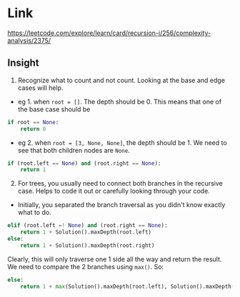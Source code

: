 # Link
https://leetcode.com/explore/learn/card/recursion-i/256/complexity-analysis/2375/

## Insight
1. Recognize what to count and not count. Looking at the base and edge cases will help.

- eg 1. when `root = []`. The depth should be 0. This means that one of the base case should be
```python
if root == None:
    return 0
```

- eg 2. when `root = [3, None, None]`, the depth should be 1. We need to see that both children nodes are `None`.
```python
if (root.left == None) and (root.right == None):
    return 1
```


2. For trees, you usually need to connect both branches in the recursive case. Helps to code it out or carefully looking through your code.

- Initially, you separated the branch traversal as you didn't know exactly what to do.
```python
elif (root.left =! None) and (root.right == None):
    return 1 + Solution().maxDepth(root.left)
else:
    return 1 + Solution().maxDepth(root.right)

```
Clearly, this will only traverse one 1 side all the way and return the result. We need to compare the 2 branches using `max()`. So:

```python
else:
    return 1 + max(Solution().maxDepth(root.left), Solution().maxDepth(root.right))
```